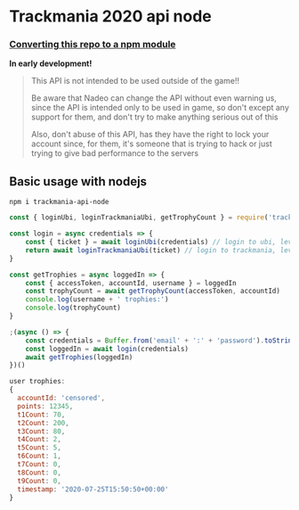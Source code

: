 # Trackmania 2020 api node

### [Converting this repo to a npm module](https://github.com/The-Firexx/trackmania2020apidocumentation)

**In early development!**

> This API is not intended to be used outside of the game!!
>
> Be aware that Nadeo can change the API without even warning us, since the API is intended only to be used in game, so don't except any support for them, and don't try to make anything serious out of this
>
> Also, don't abuse of this API, has they have the right to lock your account since, for them, it's someone that is trying to hack or just trying to give bad performance to the servers

## Basic usage with nodejs

`npm i trackmania-api-node`

```javascript
const { loginUbi, loginTrackmaniaUbi, getTrophyCount } = require('trackmania-api-node')

const login = async credentials => {
    const { ticket } = await loginUbi(credentials) // login to ubi, level 0
    return await loginTrackmaniaUbi(ticket) // login to trackmania, level 1
}

const getTrophies = async loggedIn => {
    const { accessToken, accountId, username } = loggedIn
    const trophyCount = await getTrophyCount(accessToken, accountId)
    console.log(username + ' trophies:')
    console.log(trophyCount)
}

;(async () => {
    const credentials = Buffer.from('email' + ':' + 'password').toString('base64')
    const loggedIn = await login(credentials)
    await getTrophies(loggedIn)
})()
```

```javascript
user trophies:
{
  accountId: 'censored',
  points: 12345,
  t1Count: 70,
  t2Count: 200,
  t3Count: 80,
  t4Count: 2,
  t5Count: 5,
  t6Count: 1,
  t7Count: 0,
  t8Count: 0,
  t9Count: 0,
  timestamp: '2020-07-25T15:50:50+00:00'
}
```
